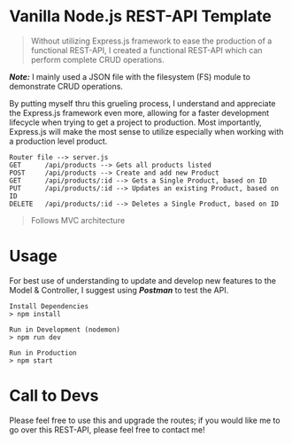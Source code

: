 # Vanilla Node.js REST-API Template
> Without utilizing Express.js framework to ease the production of a functional REST-API, I created a functional REST-API which can perform complete CRUD operations.

***Note:*** I mainly used a JSON file with the filesystem (FS) module to demonstrate CRUD operations.

By putting myself thru this grueling process, I understand and appreciate the Express.js framework even more, allowing for a faster development lifecycle when trying to get a project to production.
Most importantly, Express.js will make the most sense to utilize especially when working with a production level product.

```
Router file --> server.js
GET      /api/products --> Gets all products listed
POST     /api/products --> Create and add new Product
GET      /api/products/:id --> Gets a Single Product, based on ID
PUT      /api/products/:id --> Updates an existing Product, based on ID
DELETE   /api/products/:id --> Deletes a Single Product, based on ID
```

> Follows MVC architecture

# Usage
For best use of understanding to update and develop new features to the Model & Controller, I suggest using ***Postman*** to test the API.

```
Install Dependencies
> npm install
```
```
Run in Development (nodemon)
> npm run dev
```
```
Run in Production
> npm start
```

# Call to Devs
Please feel free to use this and upgrade the routes; if you would like me to go over this REST-API, please feel free to contact me!
